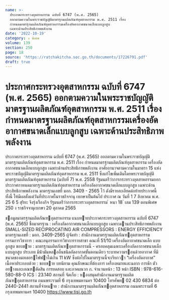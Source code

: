 ```yaml
---
name: >-
  ประกาศกระทรวงอุตสาหกรรม ฉบับที่ 6747 (พ.ศ. 2565)
  ออกตามความในพระราชบัญญัติมาตรฐานผลิตภัณฑ์อุตสาหกรรม พ.ศ. 2511 เรื่อง
  กำหนดมาตรฐานผลิตภัณฑ์อุตสาหกรรมเครื่องอัดอากาศขนาดเล็กแบบลูกสูบ
  เฉพาะด้านประสิทธิภาพพลังงาน
date: '2022-10-19'
category: ง พิเศษ
volume: 139
section: 250
page: 18
source: 'https://ratchakitcha.soc.go.th/documents/17226791.pdf'
draft: true
---
```


# ประกาศกระทรวงอุตสาหกรรม ฉบับที่ 6747 (พ.ศ. 2565) ออกตามความในพระราชบัญญัติมาตรฐานผลิตภัณฑ์อุตสาหกรรม พ.ศ. 2511 เรื่อง กำหนดมาตรฐานผลิตภัณฑ์อุตสาหกรรมเครื่องอัดอากาศขนาดเล็กแบบลูกสูบ เฉพาะด้านประสิทธิภาพพลังงาน

ประกาศกระทรวงอุตสาหกรรม ฉบับที่ 6747 (พ.ศ. 2565) ออกตามความในพระราชบัญญัติมาตรฐานผลิตภัณฑ์อุตสาหกรรม พ.ศ. 2511 เรื่อง กำหนดมาตรฐานผลิตภัณฑ์อุตสาหกรรม เครื่องอัดอากาศขนาดเล็กแบบลูกสูบ เฉพาะด้านประสิทธิภาพพลังงาน อาศัยอานาจตามความในมาตรา 15 แห่งพระราชบัญญัติมาตรฐานผลิตภัณฑ์อุตสาหกรรม พ.ศ. 2511 ซึ่งแก้ไขเพิ่มเติมโดยพระราชบัญญัติมาตรฐานผลิตภัณฑ์อุตสาหกรรม (ฉบับที่ 7) พ.ศ. 2558 รัฐมนตรีว่าการกระทรวงอุตสาหกรรมออกประกาศกาหนดมาตรฐานผลิตภัณฑ์อุตสาหกรรม เครื่องอัดอากาศขนาดเล็กแบบลูกสูบ เฉพาะด้านประสิทธิภาพพลังงาน มาตรฐานเลขที่ มอก. 3409 - 2565 ไว้ ดังมีรายละเอียดต่อท้ายประกาศนี้ ทั้งนี้ ให้มีผลตั้งแต่วันที่ประกาศในราชกิจจานุ เบกษาเป็นต้นไป ประกาศ ณ วันที่ 1 7 สิงหาคม พ.ศ. 25 6 5 สุริยะ จึงรุ่งเรืองกิจ รัฐมนตรีว่าการกระทรวงอุตสาหกรรม ้ หนา 18 ่ เลม 139 ตอนพิเศษ 250 ง ราชกิจจานุเบกษา 20 ตุลาคม 2565

ขอมูลมาตรฐานผลิตภัณฑอุตสาหกรรม แนบทายประกาศกระทรวงอุตสาหกรรม ฉบับที่ 6747 (พ.ศ. 2565) ชื่อมาตรฐาน : เครื่องอัดอากาศขนาดเล็กแบบลูกสูบ เฉพาะดานประสิทธิภาพพลังงาน SMALL-SIZED RECIPROCATING AIR COMPRESSORS : ENERGY EFFICIENCY มาตรฐานเลขที่ : มอก. 3409-2565 ผู้จัดทํา : สํานักงานมาตรฐานผลิตภัณฑอุตสาหกรรม กรรมการวิชาการ : คณะอนุกรรมการวิชาการรายสาขา คณะที่ 51/10 เครื่องอัดอากาศขนาดเล็ก แบบลูกสูบ ขอบขาย : มาตรฐานผลิตภัณฑอุตสาหกรรมนี้ - ครอบคลุมเฉพาะเครื่องอัดอากาศขนาดเล็กแบบลูกสูบ ประเภท มีน้ํามันหลอลื่นชนิดอัดอากาศขั้นตอนเดียว ระบายความรอนด้วยอากาศ ที่มีขนาดของมอเตอรไฟฟาไม่เกิน 11 kW ซึ่งต่อไปในมาตรฐานนี้จะเรียกวา “เครื่องอัดอากาศ” เนื้อหาประกอบด้วย : ขอบขาย บทนิยาม คุณลักษณะที่ต้องการ เครื่องหมายและฉลาก การชัก ตัวอยางและเกณฑตัดสิน การทดสอบ และภาคผนวก ก. จํานวนหน้า : 13 หน้า ISBN : 978-616-580-88-0 ICS : 23.140 สถานที่ จัดเก็บ : หองสมุดสํานักงานมาตรฐานผลิตภัณฑอุตสาหกรรม ถนนพระรามที่ 6 กรุงเทพมหานคร 10400 โทรศัพท 02 430 6834 ต่อ 2440-2441 สถานที่จําหนาย : สํานักงานมาตรฐานผลิตภัณฑอุตสาหกรรม ถนนพระรามที่ 6 กรุงเทพมหานคร 10400 https://www.tisi.go.th
